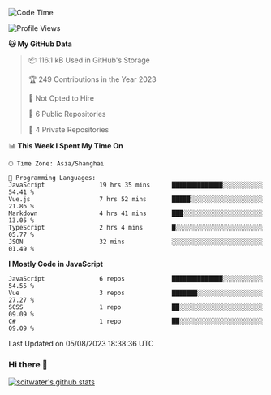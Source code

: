 <!--START_SECTION:waka-->
![Code Time](http://img.shields.io/badge/Code%20Time-2%2C359%20hrs%208%20mins-blue)

![Profile Views](http://img.shields.io/badge/Profile%20Views-0-blue)

**🐱 My GitHub Data** 

> 📦 116.1 kB Used in GitHub's Storage 
 > 
> 🏆 249 Contributions in the Year 2023
 > 
> 🚫 Not Opted to Hire
 > 
> 📜 6 Public Repositories 
 > 
> 🔑 4 Private Repositories 
 > 
📊 **This Week I Spent My Time On** 

```text
🕑︎ Time Zone: Asia/Shanghai

💬 Programming Languages: 
JavaScript               19 hrs 35 mins      ██████████████░░░░░░░░░░░   54.41 % 
Vue.js                   7 hrs 52 mins       █████░░░░░░░░░░░░░░░░░░░░   21.86 % 
Markdown                 4 hrs 41 mins       ███░░░░░░░░░░░░░░░░░░░░░░   13.05 % 
TypeScript               2 hrs 4 mins        █░░░░░░░░░░░░░░░░░░░░░░░░   05.77 % 
JSON                     32 mins             ░░░░░░░░░░░░░░░░░░░░░░░░░   01.49 % 
```

**I Mostly Code in JavaScript** 

```text
JavaScript               6 repos             ██████████████░░░░░░░░░░░   54.55 % 
Vue                      3 repos             ███████░░░░░░░░░░░░░░░░░░   27.27 % 
SCSS                     1 repo              ██░░░░░░░░░░░░░░░░░░░░░░░   09.09 % 
C#                       1 repo              ██░░░░░░░░░░░░░░░░░░░░░░░   09.09 % 
```




 Last Updated on 05/08/2023 18:38:36 UTC
<!--END_SECTION:waka-->

### Hi there 👋
[![soitwater's github stats](https://github-readme-stats.vercel.app/api?username=soitwater)](https://github.com/soitwater/github-readme-stats)
